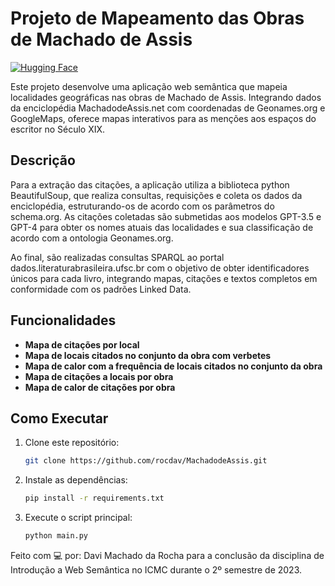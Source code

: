 # Projeto de Mapeamento das Obras de Machado de Assis

[![Hugging Face](https://img.shields.io/badge/🤗%20Hugging%20Face-100000?style=for-the-badge&logo=huggingface&logoColor=white)](https://huggingface.co/spaces/histlearn/MachadodeAssis)

Este projeto desenvolve uma aplicação web semântica que mapeia localidades geográficas nas obras de Machado de Assis. Integrando dados da enciclopédia MachadodeAssis.net com coordenadas de Geonames.org e GoogleMaps, oferece mapas interativos para as menções aos espaços do escritor no Século XIX.

## Descrição

Para a extração das citações, a aplicação utiliza a biblioteca python BeautifulSoup, que realiza consultas, requisições e coleta os dados da enciclopédia, estruturando-os de acordo com os parâmetros do schema.org. As citações coletadas são submetidas aos modelos GPT-3.5 e GPT-4 para obter os nomes atuais das localidades e sua classificação de acordo com a ontologia Geonames.org.

Ao final, são realizadas consultas SPARQL ao portal dados.literaturabrasileira.ufsc.br com o objetivo de obter identificadores únicos para cada livro, integrando mapas, citações e textos completos em conformidade com os padrões Linked Data.

## Funcionalidades

- **Mapa de citações por local**
- **Mapa de locais citados no conjunto da obra com verbetes**
- **Mapa de calor com a frequência de locais citados no conjunto da obra**
- **Mapa de citações a locais por obra**
- **Mapa de calor de citações por obra**

## Como Executar

1. Clone este repositório:
   ```bash
   git clone https://github.com/rocdav/MachadodeAssis.git
2. Instale as dependências:
   ```bash
   pip install -r requirements.txt
3. Execute o script principal:
   ```bash
   python main.py

Feito com 💻 por: Davi Machado da Rocha para a conclusão da disciplina de Introdução a Web Semântica no ICMC durante o 2º semestre de 2023.

